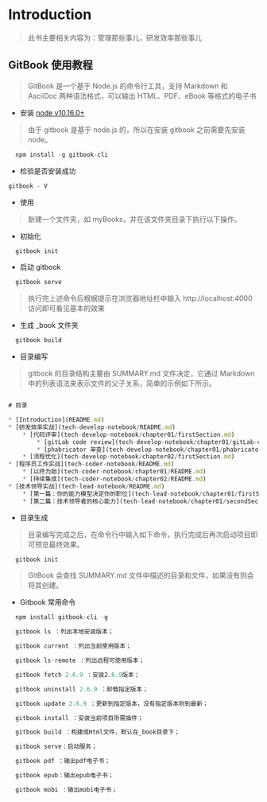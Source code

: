 # Introduction

> 此书主要相关内容为：管理那些事儿，研发效率那些事儿

## GitBook 使用教程

> GitBook 是一个基于 Node.js 的命令行工具，支持 Markdown 和 AsciiDoc 两种语法格式，可以输出 HTML、PDF、eBook 等格式的电子书

- 安装 [node v10.16.0+](https://nodejs.org/en/)

> 由于 gitbook 是基于 node.js 的，所以在安装 gitbook 之前需要先安装 node。

```javascript
  npm install -g gitbook-cli
```

- 检验是否安装成功

```javascript
gitbook - V
```

- 使用

> 新建一个文件夹，如 myBooks，并在该文件夹目录下执行以下操作。

- 初始化

```javascript
  gitbook init
```

- 启动 gitbook

```javascript
  gitbook serve
```

> 执行完上述命令后根据提示在浏览器地址栏中输入 http://localhost:4000 访问即可看见基本的效果

- 生成 \_book 文件夹

```javascript
  gitbook build
```

- 目录编写

> gitbook 的目录结构主要由 SUMMARY.md 文件决定，它通过 Markdown 中的列表语法来表示文件的父子关系，简单的示例如下所示。

```javascript

# 目录

* [Introduction](README.md)
* [研发效率实战](tech-develop-notebook/README.md)
    * [代码评审](tech-develop-notebook/chapter01/firstSection.md)
        * [gitLab code review](tech-develop-notebook/chapter01/gitLab-code-review.md)
        * [phabricator 审查](tech-develop-notebook/chapter01/phabricator.md)
    * [流程优化](tech-develop-notebook/chapter02/firstSection.md)
* [程序员工作实战](tech-coder-notebook/README.md)
    * [以终为始](tech-coder-notebook/chapter01/README.md)
    * [持续集成](tech-coder-notebook/chapter02/README.md)
* [技术领导实战](tech-lead-notebook/README.md)
    * [第一篇：你的能力模型决定你的职位](tech-lead-notebook/chapter01/firstSection.md)
    * [第二篇：技术领导者的核心能力](tech-lead-notebook/chapter01/secondSection.md)

```

- 目录生成

> 目录编写完成之后，在命令行中输入如下命令，执行完成后再次启动项目即可预览最终效果。

```javascript
  gitbook init
```

> GitBook 会查找 SUMMARY.md 文件中描述的目录和文件，如果没有则会将其创建。

- Gitbook 常用命令

```javascript
  npm install gitbook-cli -g

  gitbook ls ：列出本地安装版本；

  gitbook current ：列出当前使用版本；

  gitbook ls-remote ：列出远程可使用版本；

  gitbook fetch 2.6.9 ：安装2.6.9版本；

  gitbook uninstall 2.6.9 ：卸载指定版本；

  gitbook update 2.6.9 ：更新到指定版本，没有指定版本则到最新；

  gitbook install ：安装当前项目所需插件；

  gitbook build ：构建成Html文件，默认在_book目录下；

  gitbook serve：启动服务；

  gitbook pdf ：输出pdf电子书；

  gitbook epub：输出epub电子书；

  gitbook mobi ：输出mobi电子书；

```
